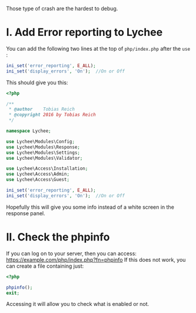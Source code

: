 Those type of crash are the hardest to debug.

# I. Add Error reporting to Lychee

You can add the following two lines at the top of `php/index.php` after the `use`  :
```php
ini_set('error_reporting', E_ALL);
ini_set('display_errors', 'On');  //On or Off
```
This should give you this:
```php
<?php

/**
 * @author    Tobias Reich
 * @copyright 2016 by Tobias Reich
 */

namespace Lychee;

use Lychee\Modules\Config;
use Lychee\Modules\Response;
use Lychee\Modules\Settings;
use Lychee\Modules\Validator;

use Lychee\Access\Installation;
use Lychee\Access\Admin;
use Lychee\Access\Guest;

ini_set('error_reporting', E_ALL);
ini_set('display_errors', 'On');  //On or Off
```

Hopefully this will give you some info instead of a white screen in the response panel.

# II. Check the phpinfo

If you can log on to your server, then you can access: https://example.com/php/index.php?fn=phpinfo
If this does not work, you can create a file containing just:
```php
<?php

phpinfo();
exit;
```
Accessing it will allow you to check what is enabled or not.